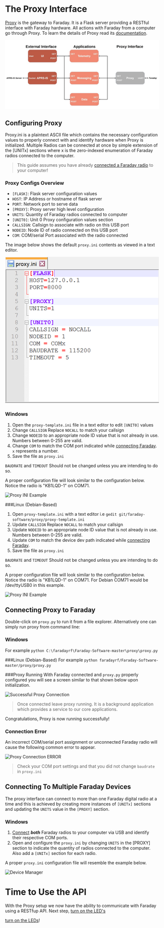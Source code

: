 
# The Proxy Interface

[Proxy](../../../../proxy) is the gateway to Faraday. It is a Flask server providing a RESTful interface with Faraday hardware. All actions with Faraday from a computer go through Proxy. To learn the details of Proxy read its [documentation](update).

![Faraday Software Architecture](images/FaradayProxyBlocks.jpg "Faraday Software Architecture")

## Configuring Proxy
Proxy.ini is a plaintext ASCII file which contains the necessary configuration values to properly connect with and identify hardware when Proxy is initialized. Multiple Radios can be connected at once by simple extension of the [UNITx] sections where x is the zero-indexed enumeration of Faraday radios connected to the computer.

>This guide assumes you have already [connected a Faraday radio](../Getting_Started/connecting-hardware.md) to your computer!

### Proxy Configs Overview
 * `[FLASK]`: Flask server configuration values
  * `HOST`: IP Address or hostname of flask server
  * `PORT`: Network port to serve data
 * `[PROXY]`: Proxy server high level configuration
  * `UNITS`: Quantity of Faraday radios connected to computer
 * `[UNIT0]`: Unit 0 Proxy configuration values section
  * `CALLSIGN`: Callsign to associate with radio on this USB port
  * `NODEID`: Node ID of radio connected on this USB port
  * `COM`: COM/serial Port associated with the radio connected
  
The image below shows the default `proxy.ini` contents as viewed in a text editor.

![Proxy INI Text Editor](images/Proxy-INI.png "Proxy INI Text Editor")

### Windows

 1. Open the `proxy-template.ini` file in a text editor to edit `[UNIT0]` values
 2. Change `CALLSIGN` Replace ```NOCALL``` to match your callsign
 3. Change `NODEID` to an appropriate node ID value that is not already in use. Numbers between 0-255 are valid.
 4. Change `COM` to match the COM port indicated while [connecting Faraday](../Getting_Started/connecting-hardware.md). `x` represents a number.
 5. Save the file as `proxy.ini`

```BAUDRATE``` and `TIMEOUT` Should not be changed unless you are intending to do so.

A proper configuration file will look similar to the configuration below. Notice the radio is "KB1LQD-1" on COM71.

![Proxy INI Example](images/Proxy-INI-Example.png "Proxy INI Example")

###Linux (Debian-Based)

 1. Open `proxy-template.ini` with a text editor i.e `gedit git/faraday-software/proxy/proxy-template.ini`
 2. Update `CALLSIGN` Replace ```NOCALL``` to match your callsign
 3. Update `NODEID` to an appropriate node ID value that is not already in use. Numbers between 0-255 are valid.
 4. Update `COM` to match the device dev path indicated while [connecting Faraday](connecting-hardware.md).
 5. Save the file as `proxy.ini`

`BAUDRATE` and `TIMEOUT` Should not be changed unless you are intending to do so.

A proper configuration file will look similar to the configuration below. Notice the radio is "KB1LQD-1" on COM71. For Debian COM71 would be /dev/ttyUSB0 in this example.

![Proxy INI Example](images/Proxy-INI-Example.png "Proxy INI Example")

## Connecting Proxy to Faraday

Double-click on ```proxy.py``` to run it from a file explorer.
Alternatively one can simply run proxy from command line:

### Windows
For example `python C:\faradayrf\Faraday-Software-master\proxy\proxy.py`

###Linux (Debian-Based)
For example `python faradayrf/Faraday-Software-master/proxy/proxy.py`

###Proxy Running
With Faraday connected and `proxy.py` properly configured you will see a screen similar to that shown below upon initialization.

![Successful Proxy Connection](images/Proxy-Success-Connection.png "Successful Proxy Connection")

> Once connected leave proxy running. It is a background application which provides a service to our core applications.

Congratulations, Proxy is now running successfully!

### Connection Error

An incorrect COM/serial port assignment or unconnected Faraday radio will cause the following common error to appear.

![Proxy Connection ERROR](images/Proxy-Error-Connection.png "Proxy Connection ERROR")

> Check your COM port settings and that you did not change `baudrate` in `proxy.ini`

## Connecting To Multiple Faraday Devices

The proxy interface can connect to more than one Faraday digital radio at a time and this is achieved by creating more instances of `[UNITx]` sections and updating the `UNITS` value in the `[PROXY]` section.

### Windows
 1. [Connect](connecting-hardware.md) ***both*** Faraday radios to your computer via USB and identify their respective COM ports. 
 2. Open and configure the `proxy.ini` by changing `UNITS` in the [PROXY] section to indicate the quantity of radios connected to the computer. Also add a `[UNITx]` section for each radio.

A proper ```proxy.ini``` configuration file will resemble the example below.

![Device Manager](images/Proxy-INI-Example-Multiple-Units.png "Device Manager")

# Time to Use the API
With the Proxy setup we now have the ability to communicate with Faraday using a RESTfup API. Next step, [turn on the LED's](../1-Basic_Proxy_Interactions_And_Programming/1-Commanding-Local/Readme.md)

[turn on the LEDs](/Tutorials/Tutorials/1-Basic_Proxy_Interactions_And_Programming/1-Commanding-Local/Readme.md)!
